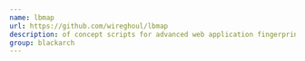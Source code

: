 ```yaml
---
name: lbmap
url: https://github.com/wireghoul/lbmap
description: of concept scripts for advanced web application fingerprinting, presented at OWASP AppSecAsia 2012. URL : https://github.com/wireghoul/lbmap Groups : blackarch blackarch-fingerprint blackarch-webapp
group: blackarch
---
```

